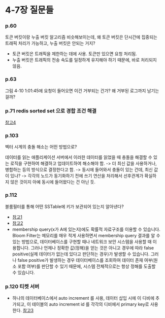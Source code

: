 # 4-7장 질문들

### p.60
토큰 버킷이랑 누출 버킷 알고리즘 비슷해보이는데, 왜 토큰 버킷은 단시간에 집중되는 트래픽 처리가 가능하고, 누출 버킷은 안되는 거지? 
- 토큰 버킷은 트래픽을 제한하는 데에 사용. 토큰만 있으면 요청 처리됨. 
- 누출 버킷은 트래픽의 전송 속도를 일정하게 유지해야 하기 때문에, 바로 처리되지 않음.

### p.63 
그림 4-10 1:01:45에 요청이 들어오면 이건 거부되는 건가? 왜 거부된 로그까지 남기는 걸까?

### p.71 redis sorted set 으로 경합 조건 해결
[참고4](https://jupiny.com/2020/03/28/redis-sorted-set/)

### p.103 
벡터 시계의 충돌 해소는 어떤 방법으로? 

데이터를 읽는 애플리케이션 서버에서 이러한 데이터를 읽었을 때 충돌을 해결할 수 있는 로직을 구현하여 해결하고 업데이트하여 해소해야 함. 
-> 더 최신 값을 사용하거나, 병합하는 등의 방식으로 결정한다고 함.
-> 동시에 들어와서 충돌이 있는 건데, 최신 값이 있나? -> 각각의 노드가 동기화하기 전에 쓰기 연산을 처리해서 선후관계가 확실하지 않은 것이지 아예 동시에 들어왔다는 건 아닌 듯.

### p.112
블룸필터를 통해 어떤 SSTable에 키가 보관되어 있는지 알아낸다? 
- [참고1](https://d2.naver.com/helloworld/749531)
- [참고2](https://nicewoong.github.io/development/2018/02/11/cassandra-internal/)
- membership query(x가 A에 있는지)에도 확률적 자료구조를 이용할 수 있습니다. Bloom Filter는 메모리를 매우 적게 사용하면서 membership query 결과를 알 수 있는 방법으로, 데이터베이스를 구현할 때나 네트워크 보안 시스템을 사용할 때 이용합니다. 그러나 언제나 정확한 값(정해)을 얻는 것은 아니고 경우에 따라 false positive(실제 데이터가 없는데 있다고 판단하는 경우)가 발생할 수 있습니다. 그러나 false positive가 발생하는 경우 데이터베이스를 조회하여 데이터 존재 여부(원소 포함 여부)를 판단할 수 있기 때문에, 시스템 전체적으로는 항상 정해를 도출할 수 있습니다.

### p.120 티켓 서버
- 하나의 데이터베이스에서 auto increment 를 사용, 데이터 삽입 시에 이 디비에 추가되고, 이 테이블의 auto increment id 를 각각의 디비에서 primary key로 사용한다.
[참고3](https://code.flickr.net/2010/02/08/ticket-servers-distributed-unique-primary-keys-on-the-cheap/)



